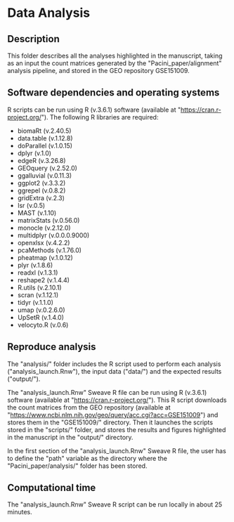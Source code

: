 # Data Analysis

## Description
This folder describes all the analyses highlighted in the manuscript, taking as an input the count matrices generated by the "Pacini_paper/alignment" analysis pipeline, and stored in the GEO repository GSE151009. 

## Software dependencies and operating systems
R scripts can be run using R (v.3.6.1) software (available at "https://cran.r-project.org/"). The following R libraries are required:
- biomaRt (v.2.40.5)
- data.table (v.1.12.8)
- doParallel (v.1.0.15)
- dplyr (v.1.0)
- edgeR (v.3.26.8)
- GEOquery (v.2.52.0)
- ggalluvial (v.0.11.3)
- ggplot2 (v.3.3.2)
- ggrepel (v.0.8.2)
- gridExtra (v.2.3)
- lsr (v.0.5)
- MAST (v.1.10)
- matrixStats (v.0.56.0)
- monocle (v.2.12.0)
- multidplyr (v.0.0.0.9000)
- openxlsx (v.4.2.2)
- pcaMethods (v.1.76.0)
- pheatmap (v.1.0.12)
- plyr (v.1.8.6)
- readxl (v.1.3.1)
- reshape2 (v.1.4.4)
- R.utils (v.2.10.1)
- scran (v.1.12.1)
- tidyr (v.1.1.0)
- umap (v.0.2.6.0)
- UpSetR (v.1.4.0)
- velocyto.R (v.0.6)

## Reproduce analysis
The "analysis/" folder includes the R script used to perform each analysis ("analysis_launch.Rnw"), the input data ("data/") and the expected results ("output/"). 

The "analysis_launch.Rnw" Sweave R file can be run using R (v.3.6.1) software (available at "https://cran.r-project.org/"). This R script downloads the count matrices from the GEO repository (available at "https://www.ncbi.nlm.nih.gov/geo/query/acc.cgi?acc=GSE151009") and stores them in the "GSE151009/" directory. Then it launches the scripts stored in the "scripts/" folder, and stores the results and figures highlighted in the manuscript in the "output/" directory.

In the first section of the "analysis_launch.Rnw" Sweave R file, the user has to define the "path" variable as the directory where the "Pacini_paper/analysis/" folder has been stored.

## Computational time
The "analysis_launch.Rnw" Sweave R script can be run locally in about 25 minutes.
